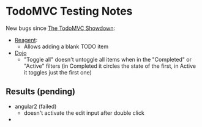 # TodoMVC Testing Notes

New bugs since [The TodoMVC Showdown](https://wickstrom.tech/programming/2020/07/02/the-todomvc-showdown-testing-with-webcheck.html):

* [Reagent](https://todomvc.com/examples/reagent/#/): 
    - Allows adding a blank TODO item
* [Dojo](https://todomvc.com/examples/dojo/)
    - "Toggle all" doesn't untoggle all items when in the "Completed"
      or "Active" filters (in Completed it circles the state of the
      first, in Active it toggles just the first one)


## Results (pending)

- angular2 (failed)
  - doesn't activate the edit input after double click
- 
